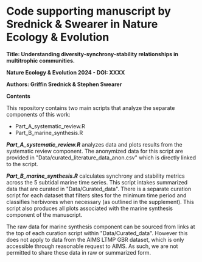 # Code supporting manuscript by Srednick & Swearer in Nature Ecology & Evolution

**Title: Understanding diversity-synchrony-stability relationships in multitrophic communities.**

**Nature Ecology & Evolution 2024 - DOI: XXXX**

**Authors: Griffin Srednick & Stephen Swearer**

**Contents**

This repository contains two main scripts that analyze the separate components of this work: 
- Part_A_systematic_review.R
- Part_B_marine_synthesis.R

***Part_A_systematic_review.R*** analyzes data and plots results from the systematic review component. The anonymized data for this script are provided in "Data/curated_literature_data_anon.csv" which is directly linked to the script. 

***Part_B_marine_synthesis.R*** calculates synchrony and stability metrics across the 5 subtidal marine time series. This script intakes summarized data that are curated in "Data/Curated_data". There is a separate curation script for each dataset that filters sites for the minimum time period and classifies herbivores when necessary (as outlined in the supplement). This script also produces all plots associated with the marine synthesis component of the manuscript.

The raw data for marine synthesis component can be sourced from links at the top of each curation script within "Data/Curated_data". However this does not apply to data from the AIMS LTMP GBR dataset, which is only accessible through reasonable request to AIMS. As such, we are not permitted to share these data in raw or summarized form.


